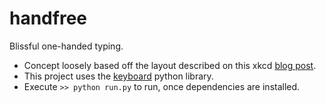# handfree
Blissful one-handed typing.
 * Concept loosely based off the layout described on this xkcd [blog post](https://blog.xkcd.com/2007/08/14/mirrorboard-a-one-handed-keyboard-layout-for-the-lazy/).
 * This project uses the [keyboard](https://github.com/boppreh/keyboard) python library.
 * Execute `>> python run.py` to run, once dependencies are installed.
